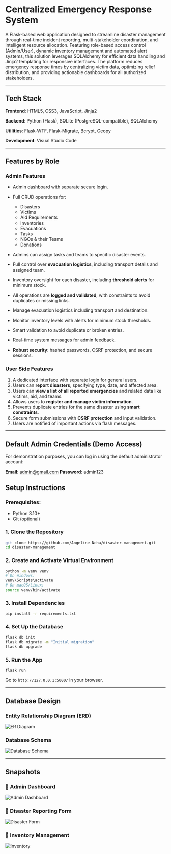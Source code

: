 
# Centralized Emergency Response System

A Flask-based web application designed to streamline disaster management through real-time incident reporting, multi-stakeholder coordination, and intelligent resource allocation. Featuring role-based access control (Admin/User), dynamic inventory management and automated alert systems, this solution leverages SQLAlchemy for efficient data handling and Jinja2 templating for responsive interfaces. The platform reduces emergency response times by centralizing victim data, optimizing relief distribution, and providing actionable dashboards for all authorized stakeholders.

---

## Tech Stack

**Frontend**: HTML5, CSS3, JavaScript, Jinja2

**Backend**: Python (Flask), SQLite (PostgreSQL-compatible), SQLAlchemy

**Utilities**: Flask-WTF, Flask-Migrate, Bcrypt, Geopy

**Development**: Visual Studio Code

---

##  Features by Role

### Admin Features

* Admin dashboard with separate secure login.
* Full CRUD operations for:

  * Disasters
  * Victims
  * Aid Requirements
  * Inventories
  * Evacuations
  * Tasks
  * NGOs & their Teams
  * Donations
* Admins can assign tasks and teams to specific disaster events.
* Full control over **evacuation logistics**, including transport details and assigned team.
* Inventory oversight for each disaster, including **threshold alerts** for minimum stock.
* All operations are **logged and validated**, with constraints to avoid duplicates or missing links.
* Manage evacuation logistics including transport and destination.
* Monitor inventory levels with alerts for minimum stock thresholds.
* Smart validation to avoid duplicate or broken entries.
* Real-time system messages for admin feedback.
* **Robust security**: hashed passwords, CSRF protection, and secure sessions.


###  User Side Features

1. A dedicated interface with separate login for general users.
2. Users can **report disasters**, specifying type, date, and affected area.
3. Users can **view a list of all reported emergencies** and related data like victims, aid, and teams.
4. Allows users to **register and manage victim information**.
5. Prevents duplicate entries for the same disaster using **smart constraints**.
6. Secure form submissions with **CSRF protection** and input validation.
7. Users are notified of important actions via flash messages.

---

## Default Admin Credentials (Demo Access)
For demonstration purposes, you can log in using the default administrator account:

**Email**: admin@gmail.com
**Password**: admin123



## Setup Instructions

### Prerequisites:

* Python 3.10+
* Git (optional)

### 1. Clone the Repository

```bash
git clone https://github.com/Angeline-Neha/disaster-management.git
cd disaster-management
```

### 2. Create and Activate Virtual Environment

```bash
python -m venv venv
# On Windows:
venv\Scripts\activate
# On macOS/Linux:
source venv/bin/activate
```

### 3. Install Dependencies

```bash
pip install -r requirements.txt
```

### 4. Set Up the Database

```bash
flask db init
flask db migrate -m "Initial migration"
flask db upgrade
```

### 5. Run the App

```bash
flask run
```

Go to `http://127.0.0.1:5000/` in your browser.

---


## Database Design

### Entity Relationship Diagram (ERD)

![ER Diagram](snapshots/er_diagram.png)

### Database Schema

![Database Schema](snapshots/db_schema.png)

---

##  Snapshots

### 🔹 Admin Dashboard
![Admin Dashboard](snapshots/admin_dashboard.png)

### 🔹 Disaster Reporting Form
![Disaster Form](snapshots/report_disaster.png)

### 🔹 Inventory Management
![Inventory](snapshots/inventory.png)

